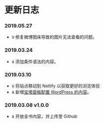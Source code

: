 # 更新日志

### 2019.05.27

- `U` 修复微博图床导致的图片无法查看的问题。

### 2019.03.24

- `A` 添加条件语法的内容。

### 2019.03.10 

- `U` 将站点移动到 Netlify 以获取更好的浏览体验
- `A` 新增[宝塔面板配置 WordPress 的内容](deployment/bt-linux-production.md)。

### 2019.03.08 v1.0.0

- `A` 开放全书内容，并上传至 Github
